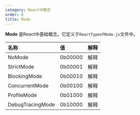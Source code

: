 ```yaml
---
category: React中概念
order: 0
title: Mode
---
```


**Mode** 是React中基础概念。它定义于`ReactTypeofMode.js`文件中。

| 名称             | 值      | 解释 |
| :--------------- | :------ | :--- |
| NoMode           | 0b00000 | 解释 |
| StrictMode       | 0b00001 | 解释 |
| BlockingMode     | 0b00010 | 解释 |
| ConcurrentMode   | 0b00100 | 解释 |
| ProfileMode      | 0b01000 | 解释 |
| DebugTracingMode | 0b10000 | 解释 |

